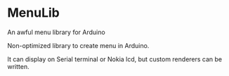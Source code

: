 # MenuLib
An awful menu library for Arduino

Non-optimized library to create menu in Arduino.

It can display on Serial terminal or Nokia lcd, but custom renderers can be written.
